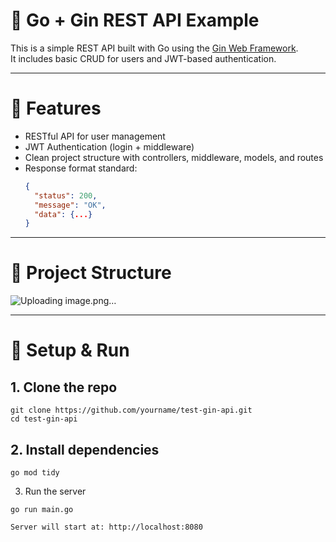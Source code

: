 # 🧪 Go + Gin REST API Example

This is a simple REST API built with Go using the [Gin Web Framework](https://github.com/gin-gonic/gin).  
It includes basic CRUD for users and JWT-based authentication.

---

# 🚀 Features

- RESTful API for user management
- JWT Authentication (login + middleware)
- Clean project structure with controllers, middleware, models, and routes
- Response format standard:  
  ```json
  {
    "status": 200,
    "message": "OK",
    "data": {...}
  }

---

# 🧱 Project Structure
![Uploading image.png…]()

---

# 🔧 Setup & Run
## 1. Clone the repo
```
git clone https://github.com/yourname/test-gin-api.git
cd test-gin-api
```
## 2. Install dependencies
```
go mod tidy
```
3. Run the server
```
go run main.go
```
```
Server will start at: http://localhost:8080
```
